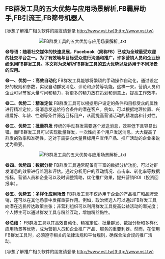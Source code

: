 ## **FB群发工具的五大优势与应用场景解析,FB霸屏助手,FB引流王,FB筛号机器人**

[😍想了解推广相关软件的朋友请登录 http://www.vst.tw](http://www.vst.tw)

 <center><img src="https://vst.tw/MP4/tuiguang/png/6.png" alt="FB群发工具的五大优势与应用场景解析_.txt"></center>

**😄导语：随着社交媒体的快速发展，Facebook（简称FB）已成为全球最受欢迎的社交平台之一。为了有效地与目标受众进行沟通和推广，许多营销人员和企业纷纷采用FB群发工具。本文将为您解析FB群发工具的五大优势以及适用于不同场景的应用。**

**😄一、优势一：高效自动化**
FB群发工具能够将繁琐的手动操作自动化，通过设定好的规则和参数，实现自动群发消息、评论和点赞等功能。这样一来，营销人员和企业可以节省大量时间和精力，将更多的精力放在策划和创意上，提高工作效率。

**😄二、优势二：精准定位**
FB群发工具可以根据用户设定的条件和目标受众的属性进行精准定位，将消息发送给符合条件的潜在客户。例如，可以根据地理位置、兴趣爱好、年龄、性别等条件筛选目标用户，从而提高营销活动的精准度和针对性。

**😄三、优势三：批量群发**
传统的手动群发需要逐个发送消息，效率低下且容易出错。而FB群发工具可以实现批量群发，一次性向多个用户发送消息，大大提高了群发的效率和准确性。这对于需要向大量目标用户宣传产品、推广活动的企业来说尤为重要。

 <center><img src="https://vst.tw/MP4/tuiguang/png/1.png" alt="FB群发工具的五大优势与应用场景解析_.txt"></center>

**😄四、优势四：数据分析**
FB群发工具通常配备有丰富的数据分析功能，可以对群发消息的效果进行监测和评估。通过分析用户的互动情况、点击率、转化率等数据指标，营销人员和企业可以及时调整策略，优化推广效果，提升营销ROI（投资回报率）。

**😄五、优势五：多样化应用场景**
FB群发工具不仅适用于企业的产品推广和品牌营销，还可以在其他场景中发挥重要作用。例如，政治候选人可以通过FB群发工具向潜在选民传达政策主张；非营利组织可以利用群发工具提高公益活动的曝光度；个人博主可以通过群发工具与粉丝互动，增加粉丝黏性。

**😄总结：**
FB群发工具以其高效自动化、精准定位、批量群发、数据分析和多样化应用场景等优势，成为营销人员和企业推广产品、服务的重要利器。然而，在使用FB群发工具时，必须遵守相关的法律法规和平台规则，确保合法合规的推广活动。

[😍想了解推广相关软件的朋友请登录 http://www.vst.tw](http://www.vst.tw)



